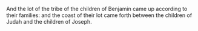 And the lot of the tribe of the children of Benjamin came up according to their families: and the coast of their lot came forth between the children of Judah and the children of Joseph.
